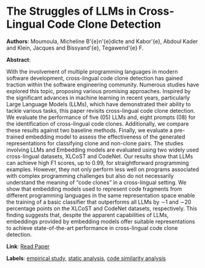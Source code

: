# The Struggles of LLMs in Cross-Lingual Code Clone Detection

**Authors**: Moumoula, Micheline B\'{e}n\'{e}dicte and Kabor\'{e}, Abdoul Kader and Klein, Jacques and Bissyand\'{e}, Tegawend\'{e} F.

**Abstract**:

With the involvement of multiple programming languages in modern software development, cross-lingual code clone detection has gained traction within the software engineering community. Numerous studies have explored this topic, proposing various promising approaches. Inspired by the significant advances in machine learning in recent years, particularly Large Language Models (LLMs), which have demonstrated their ability to tackle various tasks, this paper revisits cross-lingual code clone detection. We evaluate the performance of five (05) LLMs and, eight prompts (08) for the identification of cross-lingual code clones. Additionally, we compare these results against two baseline methods. Finally, we evaluate a pre-trained embedding model to assess the effectiveness of the generated representations for classifying clone and non-clone pairs. The studies involving LLMs and Embedding models are evaluated using two widely used cross-lingual datasets, XLCoST and CodeNet.  Our results show that LLMs can achieve high F1 scores, up to 0.99, for straightforward programming examples. However, they not only perform less well on programs associated with complex programming challenges but also do not necessarily understand the meaning of “code clones” in a cross-lingual setting. We show that embedding models used to represent code fragments from different programming languages in the same representation space enable the training of a basic classifier that outperforms all LLMs by ∼1 and ∼20 percentage points on the XLCoST and CodeNet datasets, respectively. This finding suggests that, despite the apparent capabilities of LLMs, embeddings provided by embedding models offer suitable representations to achieve state-of-the-art performance in cross-lingual code clone detection.

**Link**: [Read Paper](https://doi.org/10.1145/3715764)

**Labels**: [empirical study](../../labels/empirical_study.md), [static analysis](../../labels/static_analysis.md), [code similarity analysis](../../labels/code_similarity_analysis.md)
